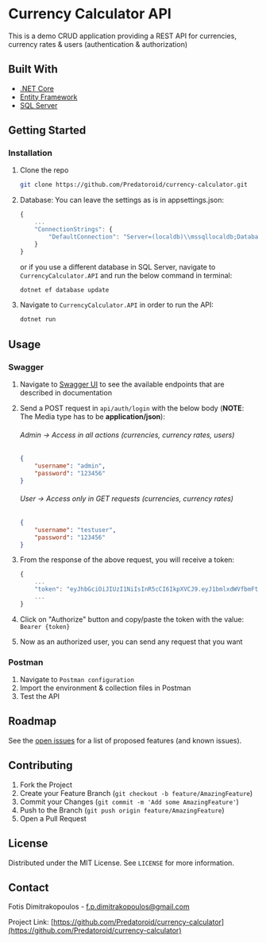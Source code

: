 # Currency Calculator API

This is a demo CRUD application providing a REST API for currencies, currency rates & users (authentication & authorization)

## Built With

* [.NET Core](https://github.com/dotnet/core)
* [Entity Framework](https://docs.microsoft.com/en-us/ef/)
* [SQL Server](https://www.microsoft.com/en-us/sql-server/sql-server-2019)


## Getting Started

### Installation

1. Clone the repo
   ```sh
   git clone https://github.com/Predatoroid/currency-calculator.git
   ```
2. Database: You can leave the settings as is in appsettings.json:
	```javascript
	{
		...
		"ConnectionStrings": {
			"DefaultConnection": "Server=(localdb)\\mssqllocaldb;Database=CurrencyCalculatorDB;Trusted_Connection=True;"
		}
	}
	```
	or if you use a different database in SQL Server, navigate to `CurrencyCalculator.API`  and run the below command in terminal:
	```bash
	dotnet ef database update
	```

3. Navigate to `CurrencyCalculator.API`  in order to run the API:
	```bash
	dotnet run
	```

## Usage
### Swagger

1. Navigate to [Swagger UI](https://localhost:51044/swagger) to see the available endpoints that are described in documentation

2. Send a POST request in `api/auth/login` with the below body (**NOTE**: The Media type has to be **application/json**):
	###### Admin → Access in all actions (currencies, currency rates, users)
	```json
	{
		"username": "admin",
		"password": "123456"
	}
	```
	###### User → Access only in GET requests (currencies, currency rates)
	```json
	{
		"username": "testuser",
		"password": "123456"
	}
	```
3. From the response of the above request, you will receive a token:
	```javascript
	{
		...
		"token": "eyJhbGciOiJIUzI1NiIsInR5cCI6IkpXVCJ9.eyJ1bmlxdWVfbmFtZSI6IjhlMGQzODY0LWRhMmEtNGM2NS04NDMzLTJiYjBjYzExZDcyNCIsInJvbGUiOiJhZG1pbiIsIm5iZiI6MTYyMTMyNzk1MiwiZXhwIjoxNjIxMzU2NzUyLCJpYXQiOjE2MjEzMjc5NTJ9.NnJMUbPA27L6ay_QISAcuJm1Hm1-UJvzCGF4xMe7glQ",
		...
	}
	```
4. Click on "Authorize" button and copy/paste the token with the value:
``
Bearer {token}
``

5. Now as an authorized user, you can send any request that you want

### Postman
1. Navigate to ``Postman configuration``
2. Import the environment & collection files in Postman
3. Test the API

## Roadmap

See the [open issues](https://github.com/Predatoroid/currency-calculator/issues) for a list of proposed features (and known issues).


## Contributing

1. Fork the Project
2. Create your Feature Branch (`git checkout -b feature/AmazingFeature`)
3. Commit your Changes (`git commit -m 'Add some AmazingFeature'`)
4. Push to the Branch (`git push origin feature/AmazingFeature`)
5. Open a Pull Request


## License

Distributed under the MIT License. See `LICENSE` for more information.

## Contact

Fotis Dimitrakopoulos - f.p.dimitrakopoulos@gmail.com

Project Link: [https://github.com/Predatoroid/currency-calculator](https://github.com/Predatoroid/currency-calculator)
